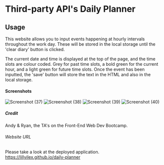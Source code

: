 # Third-party API's Daily Planner

## Usage
This website allows you to input events happening at hourly intervals throughout the work day. These will be stored in the local storage until the 'clear diary' button is clicked.

The current date and time is displayed at the top of the page, and the time slots are colour coded. Grey for past time slots, a bold green for the current hour, and a light green for future time slots. Once the event has been inputted, the 'save' button will store the text in the HTML and also in the local storage.

#### Screenshots

![Screenshot (37)](https://user-images.githubusercontent.com/116085080/215111198-223d9dc1-e8a9-4928-927f-cc40bdb297d2.png)
![Screenshot (38)](https://user-images.githubusercontent.com/116085080/215111200-7534fbf2-feb4-4218-9da9-3fc6582ec090.png)
![Screenshot (39)](https://user-images.githubusercontent.com/116085080/215111202-c7fb4ec3-9d36-4780-9961-3f0a25fb6915.png)
![Screenshot (40)](https://user-images.githubusercontent.com/116085080/215111207-91884bb9-333d-418c-bb63-a10b40097ea0.png)

##### Credit
Andy & Ryan, the TA's on the Front-End Web Dev Bootcamp.

###### Website URL
Please take a look at the deployed application.
https://lillyilex.github.io/daily-planner
